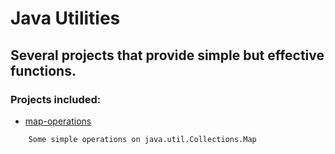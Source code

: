 # Java Utilities

## Several projects that provide simple but effective functions.

### Projects included:

* [map-operations](./map-operations/readme.md)

```
	Some simple operations on java.util.Collections.Map
```